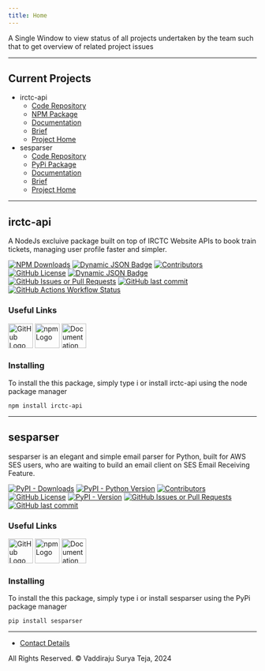 ```yaml
---
title: Home
---
```


A Single Window to view status of all projects undertaken by the team such that to get overview of related project issues

---

## Current Projects

- irctc-api
    - [Code Repository](https://github.com/suryavaddiraju/irctc-api)
    - [NPM Package](https://www.npmjs.com/package/irctc-api)
    - [Documentation](https://dev.vaddiraju.in/irctc-api/api_reference)
    - [Brief](https://dev.vaddiraju.in/#irctc-api)
    - [Project Home](https://dev.vaddiraju.in/irctc-api)
- sesparser
    - [Code Repository](https://github.com/suryavaddiraju/sesparser)
    - [PyPi Package](https://pypi.org/project/sesparser/)
    - [Documentation](https://sesparser.readthedocs.io/en/latest/)
    - [Brief](https://dev.vaddiraju.in/#sesparser)
    - [Project Home](https://dev.vaddiraju.in/irctc-api)

---

## irctc-api

A NodeJs excluive package built on top of IRCTC Website APIs to book train tickets, managing user profile faster and simpler.

[![NPM Downloads](https://img.shields.io/npm/dw/irctc-api)](https://www.npmjs.com/package/irctc-api)
[![Dynamic JSON Badge](https://img.shields.io/badge/dynamic/json?url=https%3A%2F%2Fraw.githubusercontent.com%2Fsuryavaddiraju%2Firctc-api%2Fmain%2Fpackage.json&query=engines.node&label=node)](https://www.npmjs.com/package/irctc-api)
[![Contributors](https://img.shields.io/github/contributors/suryavaddiraju/irctc-api.svg)](https://github.com/suryavaddiraju/irctc-api/graphs/contributors)
[![GitHub License](https://img.shields.io/github/license/suryavaddiraju/irctc-api)](http://www.apache.org/licenses/LICENSE-2.0)
[![Dynamic JSON Badge](https://img.shields.io/badge/dynamic/json?url=https%3A%2F%2Fraw.githubusercontent.com%2Fsuryavaddiraju%2Firctc-api%2Fmain%2Fpackage.json&query=version&label=version)](https://www.npmjs.com/package/irctc-api)
[![GitHub Issues or Pull Requests](https://img.shields.io/github/issues/suryavaddiraju/irctc-api)](https://github.com/suryavaddiraju/irctc-api/issues)
[![GitHub last commit](https://img.shields.io/github/last-commit/suryavaddiraju/irctc-api)](https://github.com/suryavaddiraju/irctc-api)
[![GitHub Actions Workflow Status](https://img.shields.io/github/actions/workflow/status/suryavaddiraju/irctc-api/node.js.yml)](https://github.com/suryavaddiraju/irctc-api/actions/workflows/node.js.yml)

### Useful Links

<a href="https://github.com/suryavaddiraju/irctc-api"><img src="https://github.githubassets.com/assets/GitHub-Mark-ea2971cee799.png" alt="GitHub Logo" width="50" height="50"/></a> <a href="https://www.npmjs.com/package/irctc-api"><img src="https://upload.wikimedia.org/wikipedia/commons/d/db/Npm-logo.svg" alt="npm Logo" width="50" height="50"/></a> <a href="https://dev.vaddiraju.in/irctc-api/api_reference"><img src="https://upload.wikimedia.org/wikipedia/commons/thumb/d/d2/Read-the-docs.png/330px-Read-the-docs.png" alt="Documentation Logo" width="50" height="50"/></a>

### Installing

To install the this package, simply type i or install irctc-api using the node package manager

```shell
npm install irctc-api
```

---

## sesparser

sesparser is an elegant and simple email parser for Python, built for AWS SES users, who are waiting to build an email client on SES Email Receiving Feature.

[![PyPI - Downloads](https://img.shields.io/pypi/dw/sesparser)](https://pypi.org/project/sesparser)
[![PyPI - Python Version](https://img.shields.io/pypi/pyversions/sesparser)](https://pypi.org/project/sesparser)
[![Contributors](https://img.shields.io/github/contributors/suryavaddiraju/sesparser.svg)](https://github.com/suryavaddiraju/sesparser/graphs/contributors)
[![GitHub License](https://img.shields.io/github/license/suryavaddiraju/sesparser)](http://www.apache.org/licenses/LICENSE-2.0)
[![PyPI - Version](https://img.shields.io/pypi/v/sesparser)](https://pypi.org/project/sesparser)
[![GitHub Issues or Pull Requests](https://img.shields.io/github/issues/suryavaddiraju/sesparser)](https://github.com/suryavaddiraju/sesparser/issues)
[![GitHub last commit](https://img.shields.io/github/last-commit/suryavaddiraju/sesparser)](https://github.com/suryavaddiraju/sesparser)

### Useful Links

<a href="https://github.com/suryavaddiraju/sesparser"><img src="https://github.githubassets.com/assets/GitHub-Mark-ea2971cee799.png" alt="GitHub Logo" width="50" height="50"/></a> <a href="https://pypi.org/project/sesparser/"><img src="https://pypi.org/static/images/logo-small.8998e9d1.svg" alt="npm Logo" width="50" height="50"/></a> <a href="https://sesparser.readthedocs.io/en/latest/"><img src="https://upload.wikimedia.org/wikipedia/commons/thumb/d/d2/Read-the-docs.png/330px-Read-the-docs.png" alt="Documentation Logo" width="50" height="50"/></a>

### Installing

To install the this package, simply type i or install sesparser using the PyPi package manager

```shell
pip install sesparser
```

---

- [Contact Details](https://dev.vaddiraju.in/contact)

All Rights Reserved. &copy; Vaddiraju Surya Teja, 2024
